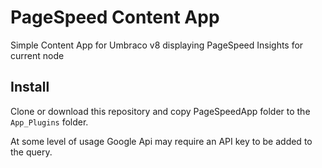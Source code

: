 # PageSpeed Content App

Simple Content App for Umbraco v8 displaying PageSpeed Insights for current node

## Install

Clone or download this repository and copy PageSpeedApp folder to the `App_Plugins` folder.

At some level of usage Google Api may require an API key to be added to the query. 